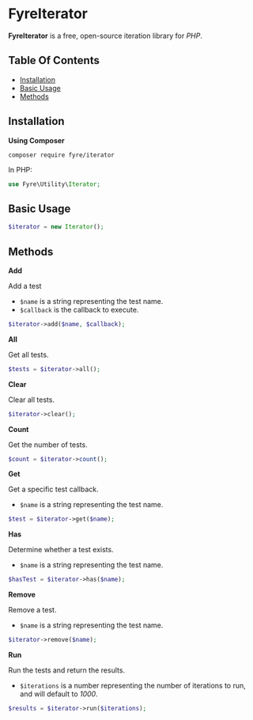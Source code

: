 # FyreIterator

**FyreIterator** is a free, open-source iteration library for *PHP*.


## Table Of Contents
- [Installation](#installation)
- [Basic Usage](#basic-usage)
- [Methods](#methods)



## Installation

**Using Composer**

```
composer require fyre/iterator
```

In PHP:

```php
use Fyre\Utility\Iterator;
```


## Basic Usage

```php
$iterator = new Iterator();
```


## Methods

**Add**

Add a test

- `$name` is a string representing the test name.
- `$callback` is the callback to execute.

```php
$iterator->add($name, $callback);
```

**All**

Get all tests.

```php
$tests = $iterator->all();
```

**Clear**

Clear all tests.

```php
$iterator->clear();
```

**Count**

Get the number of tests.

```php
$count = $iterator->count();
```

**Get**

Get a specific test callback.

- `$name` is a string representing the test name.

```php
$test = $iterator->get($name);
```

**Has**

Determine whether a test exists.

- `$name` is a string representing the test name.

```php
$hasTest = $iterator->has($name);
```

**Remove**

Remove a test.

- `$name` is a string representing the test name.

```php
$iterator->remove($name);
```

**Run**

Run the tests and return the results.

- `$iterations` is a number representing the number of iterations to run, and will default to *1000*.

```php
$results = $iterator->run($iterations);
```